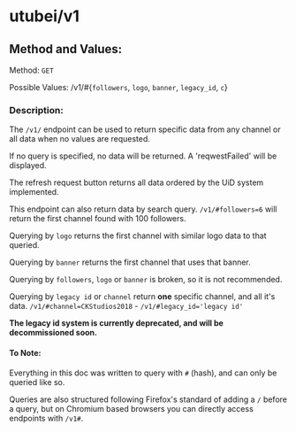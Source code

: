 # utubei/v1
## Method and Values:
Method: `GET`

Possible Values: /v1/#{`followers`, `logo`, `banner`, `legacy_id`, `c`}

### Description:
The `/v1/` endpoint can be used to return specific data from any channel or all data when no values are requested.

If no query is specified, no data will be returned. A 'reqwestFailed' will be displayed.

The refresh request button returns all data ordered by the UiD system implemented.

This endpoint can also return data by search query.
`/v1/#followers=6` will return the first channel found with 100 followers.

Querying by `logo` returns the first channel with similar logo data to that queried.

Querying by `banner` returns the first channel that uses that banner.

Querying by `followers`, `logo` or `banner` is broken, so it is not recommended.

Querying by `legacy id` or `channel` return **one** specific channel, and all it's data. `/v1/#channel=CKStudios2018` - `/v1/#legacy_id='legacy id'`

**The legacy id system is currently deprecated, and will be decommissioned soon.**

#### To Note:
Everything in this doc was written to query with `#` (hash), and can only be queried like so.

Queries are also structured following Firefox's standard of adding a `/` before a query, but on Chromium based browsers you can directly access endpoints with `/v1#`.
